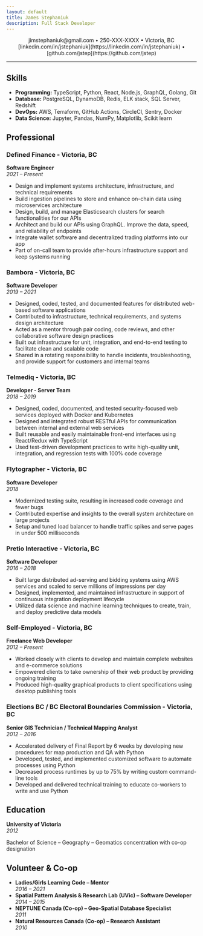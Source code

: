 ```yaml
---
layout: default
title: James Stephaniuk
description: Full Stack Developer
---
```


<div style="text-align: center;">
jimstephaniuk@gmail.com • 250-XXX-XXXX • Victoria, BC  
[linkedin.com/in/jstephaniuk](https://linkedin.com/in/jstephaniuk) • [github.com/jstep](https://github.com/jstep)
</div>

---

## Skills

- **Programming:** TypeScript, Python, React, Node.js, GraphQL, Golang, Git
- **Database:** PostgreSQL, DynamoDB, Redis, ELK stack, SQL Server, Redshift
- **DevOps:** AWS, Terraform, GitHub Actions, CircleCI, Sentry, Docker
- **Data Science:** Jupyter, Pandas, NumPy, Matplotlib, Scikit learn

## Professional

### Defined Finance - Victoria, BC  
**Software Engineer**  
*2021 – Present*
- Design and implement systems architecture, infrastructure, and technical requirements
- Build ingestion pipelines to store and enhance on-chain data using microservices architecture
- Design, build, and manage Elasticsearch clusters for search functionalities for our APIs
- Architect and build our APIs using GraphQL. Improve the data, speed, and reliability of endpoints
- Integrate wallet software and decentralized trading platforms into our app
- Part of on-call team to provide after-hours infrastructure support and keep systems running

### Bambora - Victoria, BC  
**Software Developer**  
*2019 – 2021*
- Designed, coded, tested, and documented features for distributed web-based software applications
- Contributed to infrastructure, technical requirements, and systems design architecture
- Acted as a mentor through pair coding, code reviews, and other collaborative software design practices
- Built out infrastructure for unit, integration, and end-to-end testing to facilitate clean and scalable code
- Shared in a rotating responsibility to handle incidents, troubleshooting, and provide support for customers and internal teams

### Telmediq - Victoria, BC  
**Developer - Server Team**  
*2018 – 2019*
- Designed, coded, documented, and tested security-focused web services deployed with Docker and Kubernetes
- Designed and integrated robust RESTful APIs for communication between internal and external web services
- Built reusable and easily maintainable front-end interfaces using React/Redux with TypeScript
- Used test-driven development practices to write high-quality unit, integration, and regression tests with 100% code coverage

### Flytographer - Victoria, BC  
**Software Developer**  
*2018*
- Modernized testing suite, resulting in increased code coverage and fewer bugs
- Contributed expertise and insights to the overall system architecture on large projects
- Setup and tuned load balancer to handle traffic spikes and serve pages in under 500 milliseconds

### Pretio Interactive - Victoria, BC  
**Software Developer**  
*2016 – 2018*
- Built large distributed ad-serving and bidding systems using AWS services and scaled to serve millions of impressions per day
- Designed, implemented, and maintained infrastructure in support of continuous integration deployment lifecycle
- Utilized data science and machine learning techniques to create, train, and deploy predictive data models

### Self-Employed - Victoria, BC  
**Freelance Web Developer**  
*2012 – Present*
- Worked closely with clients to develop and maintain complete websites and e-commerce solutions
- Empowered clients to take ownership of their web product by providing ongoing training
- Produced high-quality graphical products to client specifications using desktop publishing tools

### Elections BC / BC Electoral Boundaries Commission - Victoria, BC  
**Senior GIS Technician / Technical Mapping Analyst**  
*2012 – 2016*
- Accelerated delivery of Final Report by 6 weeks by developing new procedures for map production and QA with Python
- Developed, tested, and implemented customized software to automate processes using Python
- Decreased process runtimes by up to 75% by writing custom command-line tools
- Developed and delivered technical training to educate co-workers to write and use Python

## Education

**University of Victoria**  
*2012*

Bachelor of Science – Geography – Geomatics concentration with co-op designation  

## Volunteer & Co-op

- **Ladies/Girls Learning Code – Mentor**  
  *2016 – 2021*
- **Spatial Pattern Analysis & Research Lab (UVic) – Software Developer**  
  *2014 – 2015*
- **NEPTUNE Canada (Co-op) – Geo-Spatial Database Specialist**  
  *2011*
- **Natural Resources Canada (Co-op) – Research Assistant**  
  *2010*
